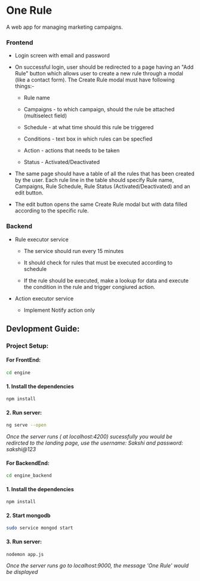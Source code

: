 # One Rule
A web app for managing marketing campaigns. 

### Frontend

- Login screen with email and password

- On successful login, user should be redirected to a page having an "Add Rule" button which allows user to create a new rule through a modal (like a contact form). The Create Rule modal must have following things:-

    - Rule name

    - Campaigns - to which campaign, should the rule be attached (multiselect field)

    - Schedule - at what time should this rule be triggered

    - Conditions - text box in which rules can be specfied

    - Action - actions that needs to be taken

    - Status - Activated/Deactivated

- The same page should have a table of all the rules that has been created by the user. Each rule line in the table should specify Rule name, Campaigns, Rule Schedule, Rule Status (Activated/Deactivated) and an edit button. 

- The edit button opens the same Create Rule modal but with data filled according to the specific rule.

### Backend 

- Rule executor service

    - The service should run every 15 minutes

    - It should check for rules that must be executed according to schedule

    - If the rule should be executed, make a lookup for data and execute the condition in the rule and trigger congiured action.

- Action executor service

    - Implement Notify action only
 
 
## Devlopment Guide:

### Project Setup:

#### For FrontEnd:

```Bash
cd engine
```

#### 1. Install the dependencies 

```BASH
npm install
```

#### 2. Run server: 

```BASH
ng serve --open
```

*Once the server runs ( at localhost:4200) sucessfully you would be redircted to the landing page, use the username: Sakshi and password: sakshi@123*

#### For BackendEnd:

```Bash
cd engine_backend
```

#### 1. Install the dependencies 

```BASH
npm install
```

#### 2. Start mongodb
```BASH
sudo service mongod start
```

#### 3. Run server: 

```BASH
nodemon app.js
```

*Once the server runs go to localhost:9000, the message 'One Rule' would be displayed*
